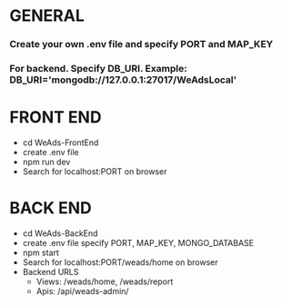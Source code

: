 # GENERAL
### Create your own .env file and specify PORT and MAP_KEY
### For backend. Specify DB_URI. Example: DB_URI='mongodb://127.0.0.1:27017/WeAdsLocal'

# FRONT END

- cd WeAds-FrontEnd
- create .env file
- npm run dev
- Search for localhost:PORT on browser

# BACK END

- cd WeAds-BackEnd
- create .env file specify PORT, MAP_KEY, MONGO_DATABASE
- npm start
- Search for localhost:PORT/weads/home on browser
- Backend URLS
  - Views: /weads/home, /weads/report
  - Apis: /api/weads-admin/
